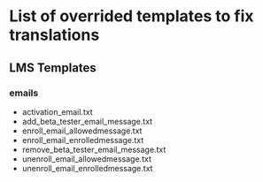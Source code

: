 # List of overrided templates to fix translations

## LMS Templates

### emails

* activation_email.txt
* add_beta_tester_email_message.txt
* enroll_email_allowedmessage.txt
* enroll_email_enrolledmessage.txt
* remove_beta_tester_email_message.txt
* unenroll_email_allowedmessage.txt
* unenroll_email_enrolledmessage.txt
